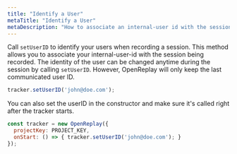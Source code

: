 ```yaml
---
title: "Identify a User"
metaTitle: "Identify a User"
metaDescription: "How to associate an internal-user id with the session recording."
---
```


Call `setUserID` to identify your users when recording a session. This method allows you to associate your internal-user-id with the session being recorded. The identity of the user can be changed anytime during the session by calling `setUserID`. However, OpenReplay will only keep the last communicated user ID.

```js
tracker.setUserID('john@doe.com');
```

You can also set the userID in the constructor and make sure it's called right after the tracker starts.

```js
const tracker = new OpenReplay({
  projectKey: PROJECT_KEY,
  onStart: () => { tracker.setUserID('john@doe.com'); }
});
```
